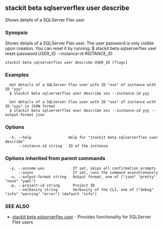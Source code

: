 ## stackit beta sqlserverflex user describe

Shows details of a SQLServer Flex user

### Synopsis

Shows details of a SQLServer Flex user.
The user password is only visible upon creation. You can reset it by running:
  $ stackit beta sqlserverflex user reset-password USER_ID --instance-id INSTANCE_ID

```
stackit beta sqlserverflex user describe USER_ID [flags]
```

### Examples

```
  Get details of a SQLServer Flex user with ID "xxx" of instance with ID "yyy"
  $ stackit beta sqlserverflex user describe xxx --instance-id yyy

  Get details of a SQLServer Flex user with ID "xxx" of instance with ID "yyy" in JSON format
  $ stackit beta sqlserverflex user describe xxx --instance-id yyy --output-format json
```

### Options

```
  -h, --help                 Help for "stackit beta sqlserverflex user describe"
      --instance-id string   ID of the instance
```

### Options inherited from parent commands

```
  -y, --assume-yes             If set, skips all confirmation prompts
      --async                  If set, runs the command asynchronously
  -o, --output-format string   Output format, one of ["json" "pretty" "none" "yaml"]
  -p, --project-id string      Project ID
      --verbosity string       Verbosity of the CLI, one of ["debug" "info" "warning" "error"] (default "info")
```

### SEE ALSO

* [stackit beta sqlserverflex user](./stackit_beta_sqlserverflex_user.md)	 - Provides functionality for SQLServer Flex users

